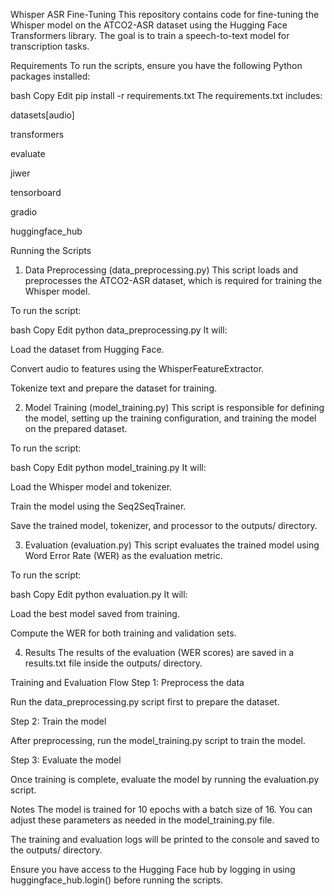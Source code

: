 Whisper ASR Fine-Tuning
This repository contains code for fine-tuning the Whisper model on the ATCO2-ASR dataset using the Hugging Face Transformers library. The goal is to train a speech-to-text model for transcription tasks.

Requirements
To run the scripts, ensure you have the following Python packages installed:

bash
Copy
Edit
pip install -r requirements.txt
The requirements.txt includes:

datasets[audio]

transformers

evaluate

jiwer

tensorboard

gradio

huggingface_hub

Running the Scripts
1. Data Preprocessing (data_preprocessing.py)
This script loads and preprocesses the ATCO2-ASR dataset, which is required for training the Whisper model.

To run the script:

bash
Copy
Edit
python data_preprocessing.py
It will:

Load the dataset from Hugging Face.

Convert audio to features using the WhisperFeatureExtractor.

Tokenize text and prepare the dataset for training.

2. Model Training (model_training.py)
This script is responsible for defining the model, setting up the training configuration, and training the model on the prepared dataset.

To run the script:

bash
Copy
Edit
python model_training.py
It will:

Load the Whisper model and tokenizer.

Train the model using the Seq2SeqTrainer.

Save the trained model, tokenizer, and processor to the outputs/ directory.

3. Evaluation (evaluation.py)
This script evaluates the trained model using Word Error Rate (WER) as the evaluation metric.

To run the script:

bash
Copy
Edit
python evaluation.py
It will:

Load the best model saved from training.

Compute the WER for both training and validation sets.

4. Results
The results of the evaluation (WER scores) are saved in a results.txt file inside the outputs/ directory.

Training and Evaluation Flow
Step 1: Preprocess the data

Run the data_preprocessing.py script first to prepare the dataset.

Step 2: Train the model

After preprocessing, run the model_training.py script to train the model.

Step 3: Evaluate the model

Once training is complete, evaluate the model by running the evaluation.py script.

Notes
The model is trained for 10 epochs with a batch size of 16. You can adjust these parameters as needed in the model_training.py file.

The training and evaluation logs will be printed to the console and saved to the outputs/ directory.

Ensure you have access to the Hugging Face hub by logging in using huggingface_hub.login() before running the scripts.